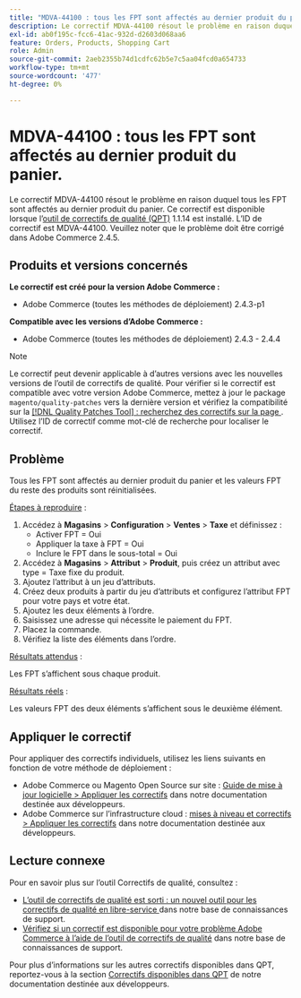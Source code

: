 ```yaml
---
title: "MDVA-44100 : tous les FPT sont affectés au dernier produit du panier"
description: Le correctif MDVA-44100 résout le problème en raison duquel tous les FPT sont affectés au dernier produit du panier. Ce correctif est disponible lorsque l’[outil de correctifs de qualité (QPT)](/help/announcements/adobe-commerce-announcements/magento-quality-patches-released-new-tool-to-self-serve-quality-patches.md) 1.1.14 est installé. L’ID de correctif est MDVA-44100. Veuillez noter que le problème doit être corrigé dans Adobe Commerce 2.4.5.
exl-id: ab0f195c-fcc6-41ac-932d-d2603d068aa6
feature: Orders, Products, Shopping Cart
role: Admin
source-git-commit: 2aeb2355b74d1cdfc62b5e7c5aa04fcd0a654733
workflow-type: tm+mt
source-wordcount: '477'
ht-degree: 0%

---
```


# MDVA-44100 : tous les FPT sont affectés au dernier produit du panier.

Le correctif MDVA-44100 résout le problème en raison duquel tous les FPT sont affectés au dernier produit du panier. Ce correctif est disponible lorsque l’[outil de correctifs de qualité (QPT)](/help/announcements/adobe-commerce-announcements/magento-quality-patches-released-new-tool-to-self-serve-quality-patches.md) 1.1.14 est installé. L’ID de correctif est MDVA-44100. Veuillez noter que le problème doit être corrigé dans Adobe Commerce 2.4.5.

## Produits et versions concernés

**Le correctif est créé pour la version Adobe Commerce :**

* Adobe Commerce (toutes les méthodes de déploiement) 2.4.3-p1

**Compatible avec les versions d’Adobe Commerce :**

* Adobe Commerce (toutes les méthodes de déploiement) 2.4.3 - 2.4.4

>[!NOTE]
>
>Le correctif peut devenir applicable à d’autres versions avec les nouvelles versions de l’outil de correctifs de qualité. Pour vérifier si le correctif est compatible avec votre version Adobe Commerce, mettez à jour le package `magento/quality-patches` vers la dernière version et vérifiez la compatibilité sur la [[!DNL Quality Patches Tool] : recherchez des correctifs sur la page ](https://experienceleague.adobe.com/tools/commerce-quality-patches/index.html?lang=fr). Utilisez l’ID de correctif comme mot-clé de recherche pour localiser le correctif.

## Problème

Tous les FPT sont affectés au dernier produit du panier et les valeurs FPT du reste des produits sont réinitialisées.

<u>Étapes à reproduire</u> :

1. Accédez à **Magasins** > **Configuration** > **Ventes** > **Taxe** et définissez :
   * Activer FPT = Oui
   * Appliquer la taxe à FPT = Oui
   * Inclure le FPT dans le sous-total = Oui
1. Accédez à **Magasins** > **Attribut** > **Produit**, puis créez un attribut avec type = Taxe fixe du produit.
1. Ajoutez l’attribut à un jeu d’attributs.
1. Créez deux produits à partir du jeu d’attributs et configurez l’attribut FPT pour votre pays et votre état.
1. Ajoutez les deux éléments à l’ordre.
1. Saisissez une adresse qui nécessite le paiement du FPT.
1. Placez la commande.
1. Vérifiez la liste des éléments dans l’ordre.

<u>Résultats attendus</u> :

Les FPT s’affichent sous chaque produit.

<u>Résultats réels</u> :

Les valeurs FPT des deux éléments s’affichent sous le deuxième élément.

## Appliquer le correctif

Pour appliquer des correctifs individuels, utilisez les liens suivants en fonction de votre méthode de déploiement :

* Adobe Commerce ou Magento Open Source sur site : [Guide de mise à jour logicielle > Appliquer les correctifs](https://experienceleague.adobe.com/fr/docs/commerce-operations/tools/quality-patches-tool/usage) dans notre documentation destinée aux développeurs.
* Adobe Commerce sur l’infrastructure cloud : [mises à niveau et correctifs > Appliquer les correctifs](https://experienceleague.adobe.com/fr/docs/commerce-cloud-service/user-guide/develop/upgrade/apply-patches) dans notre documentation destinée aux développeurs.

## Lecture connexe

Pour en savoir plus sur l’outil Correctifs de qualité, consultez :

* [ L’outil de correctifs de qualité est sorti : un nouvel outil pour les correctifs de qualité en libre-service ](/help/announcements/adobe-commerce-announcements/magento-quality-patches-released-new-tool-to-self-serve-quality-patches.md) dans notre base de connaissances de support.
* [Vérifiez si un correctif est disponible pour votre problème Adobe Commerce à l’aide de l’outil de correctifs de qualité](/help/support-tools/patches-available-in-qpt-tool/check-patch-for-magento-issue-with-magento-quality-patches.md) dans notre base de connaissances de support.

Pour plus d’informations sur les autres correctifs disponibles dans QPT, reportez-vous à la section [Correctifs disponibles dans QPT](https://experienceleague.adobe.com/tools/commerce-quality-patches/index.html?lang=fr) de notre documentation destinée aux développeurs.
